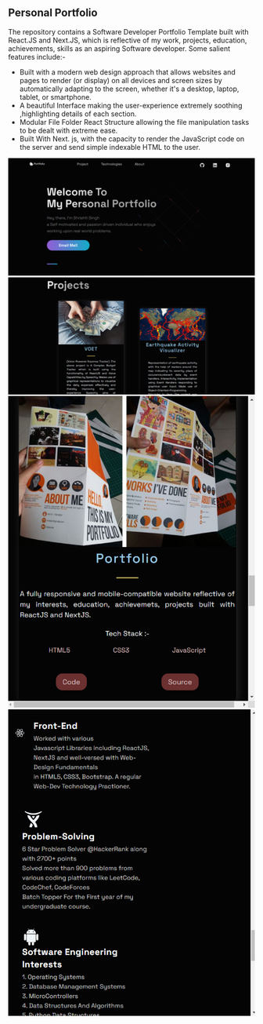 ## Personal Portfolio

The repository contains a Software Developer Portfolio Template built with React.JS and Next.JS, which is reflective of my work, projects, education, achievements, skills as an aspiring Software developer. Some salient features include:-
 - Built with a modern web design approach that allows websites and pages to render (or display) on all devices and screen sizes by automatically adapting to the screen, whether it's a desktop, laptop, tablet, or smartphone.
 - A beautiful Interface making the user-experience extremely soothing ,highlighting details of each section.
 - Modular File Folder React Structure allowing the file manipulation tasks to be dealt with extreme ease.
 -  Built With Next. js, with the capacity to render the JavaScript code on the server and send simple indexable HTML to the user.
 
  ![Alt Text](https://github.com/ss-shrishi2000/portfolio-react/blob/main/pc-1.png)
  ![Alt Text](https://github.com/ss-shrishi2000/portfolio-react/blob/main/pc-2.png)
  ![Alt Text](https://github.com/ss-shrishi2000/portfolio-react/blob/main/pc-3.png)
  ![Alt Text](https://github.com/ss-shrishi2000/portfolio-react/blob/main/pc-4.png)
